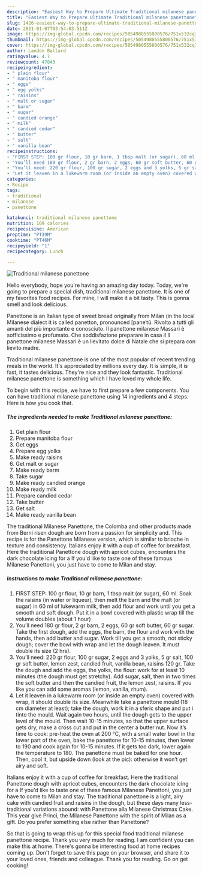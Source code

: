 ```yaml
---
description: "Easiest Way to Prepare Ultimate Traditional milanese panettone"
title: "Easiest Way to Prepare Ultimate Traditional milanese panettone"
slug: 1426-easiest-way-to-prepare-ultimate-traditional-milanese-panettone
date: 2021-01-07T03:54:03.511Z
image: https://img-global.cpcdn.com/recipes/5054980555800576/751x532cq70/traditional-milanese-panettone-recipe-main-photo.jpg
thumbnail: https://img-global.cpcdn.com/recipes/5054980555800576/751x532cq70/traditional-milanese-panettone-recipe-main-photo.jpg
cover: https://img-global.cpcdn.com/recipes/5054980555800576/751x532cq70/traditional-milanese-panettone-recipe-main-photo.jpg
author: Landon Ballard
ratingvalue: 4.7
reviewcount: 47043
recipeingredient:
- " plain flour"
- " manitoba flour"
- " eggs"
- " egg yolks"
- " raisins"
- " malt or sugar"
- " barm"
- " sugar"
- " candied orange"
- " milk"
- " candied cedar"
- " butter"
- " salt"
- " vanilla bean"
recipeinstructions:
- "FIRST STEP: 100 gr flour, 10 gr barn, 1 tbsp malt (or sugar), 60 ml. Soak the raisins (in water or liqueur), then melt the barn and the malt (or sugar) in 60 ml of lukewarm milk, then add flour and work until you get a smooth and soft dough. Put it in a bowl covered with plastic wrap till the volume doubles (about 1 hour)"
- "You’ll need 180 gr flour, 2 gr barn, 2 eggs, 60 gr soft butter, 60 gr sugar. Take the first dough, add the eggs, the barn, the flour and work with the hands, then add butter and sugar. Work till you get a smooth, not sticky dough; cover the bowl with wrap and let the dough leaven. It must double its size (2 hrs)."
- "You’ll need: 220 gr flour, 100 gr sugar, 2 eggs and 3 yolks, 5 gr salt, 100 gr soft butter, lemon zest, candied fruit, vanilla bean, raisins 120 gr. Take the dough and add the eggs, the yolks, the flour: work for at least 10 minutes (the dough must get stretchy). Add sugar, salt, then in two times the soft butter and then the candied fruit, the lemon zest, raisins. If you like you can add some aromas (lemon, vanilla, rhum)."
- "Let it leaven in a lukewarm room (or inside an empty oven) covered with wrap, it should double its size. Meanwhile take a panettone mould (18 cm diameter at least); take the dough, work it in a sferic shape and put i tinto the mould. Wait again two hours, until the dough gets to the upper level of the mould. Then wait 10-15 minutes, so that the upper surface gets dry, make a cross cut and put in the center a butter nut. Now it’s time to cook: pre-heat the oven at 200 °C, with a small water bowl in the lower part of the oven, bake the panettone for 10-15 minutes, then lower to 190 and cook again for 10-15 minutes. If it gets too dark, lower again the temperature to 180. The panettone must be baked for one hour. Then, cool it, but upside down (look at the pic): otherwise it won’t get airy and soft."
categories:
- Recipe
tags:
- traditional
- milanese
- panettone

katakunci: traditional milanese panettone 
nutrition: 109 calories
recipecuisine: American
preptime: "PT39M"
cooktime: "PT46M"
recipeyield: "1"
recipecategory: Lunch

---
```



![Traditional milanese panettone](https://img-global.cpcdn.com/recipes/5054980555800576/751x532cq70/traditional-milanese-panettone-recipe-main-photo.jpg)

Hello everybody, hope you're having an amazing day today. Today, we're going to prepare a special dish, traditional milanese panettone. It is one of my favorites food recipes. For mine, I will make it a bit tasty. This is gonna smell and look delicious.

Panettone is an Italian type of sweet bread originally from Milan (in the local Milanese dialect it is called panetton, pronounced [paneˈtũ. Rivolto a tutti gli amanti del più importante e conosciuto. Il panettone milanese Massari è sofficissimo e profumato. Che soddisfazione preparare in casa il Il panettone milanese Massari è un lievitato dolce di Natale che si prepara con lievito madre.

Traditional milanese panettone is one of the most popular of recent trending meals in the world. It's appreciated by millions every day. It is simple, it is fast, it tastes delicious. They're nice and they look fantastic. Traditional milanese panettone is something which I have loved my whole life.


To begin with this recipe, we have to first prepare a few components. You can have traditional milanese panettone using 14 ingredients and 4 steps. Here is how you cook that.

<!--inarticleads1-->

##### The ingredients needed to make Traditional milanese panettone:

1. Get  plain flour
1. Prepare  manitoba flour
1. Get  eggs
1. Prepare  egg yolks
1. Make ready  raisins
1. Get  malt or sugar
1. Make ready  barm
1. Take  sugar
1. Make ready  candied orange
1. Make ready  milk
1. Prepare  candied cedar
1. Take  butter
1. Get  salt
1. Make ready  vanilla bean


The traditional Milanese Panettone, the Colomba and other products made from Berni risen dough are born from a passion for simplicity and. This recipe is for the Panettone Milanese version, which is similar to brioche in texture and consistency. Italians enjoy it with a cup of coffee for breakfast. Here the traditional Panettone dough with apricot cubes, encounters the dark chocolate icing for a If you&#39;d like to taste one of these famous Milanese Panettoni, you just have to come to Milan and stay. 

<!--inarticleads2-->

##### Instructions to make Traditional milanese panettone:

1. FIRST STEP: 100 gr flour, 10 gr barn, 1 tbsp malt (or sugar), 60 ml. Soak the raisins (in water or liqueur), then melt the barn and the malt (or sugar) in 60 ml of lukewarm milk, then add flour and work until you get a smooth and soft dough. Put it in a bowl covered with plastic wrap till the volume doubles (about 1 hour)
1. You’ll need 180 gr flour, 2 gr barn, 2 eggs, 60 gr soft butter, 60 gr sugar. Take the first dough, add the eggs, the barn, the flour and work with the hands, then add butter and sugar. Work till you get a smooth, not sticky dough; cover the bowl with wrap and let the dough leaven. It must double its size (2 hrs).
1. You’ll need: 220 gr flour, 100 gr sugar, 2 eggs and 3 yolks, 5 gr salt, 100 gr soft butter, lemon zest, candied fruit, vanilla bean, raisins 120 gr. Take the dough and add the eggs, the yolks, the flour: work for at least 10 minutes (the dough must get stretchy). Add sugar, salt, then in two times the soft butter and then the candied fruit, the lemon zest, raisins. If you like you can add some aromas (lemon, vanilla, rhum).
1. Let it leaven in a lukewarm room (or inside an empty oven) covered with wrap, it should double its size. Meanwhile take a panettone mould (18 cm diameter at least); take the dough, work it in a sferic shape and put i tinto the mould. Wait again two hours, until the dough gets to the upper level of the mould. Then wait 10-15 minutes, so that the upper surface gets dry, make a cross cut and put in the center a butter nut. Now it’s time to cook: pre-heat the oven at 200 °C, with a small water bowl in the lower part of the oven, bake the panettone for 10-15 minutes, then lower to 190 and cook again for 10-15 minutes. If it gets too dark, lower again the temperature to 180. The panettone must be baked for one hour. Then, cool it, but upside down (look at the pic): otherwise it won’t get airy and soft.


Italians enjoy it with a cup of coffee for breakfast. Here the traditional Panettone dough with apricot cubes, encounters the dark chocolate icing for a If you&#39;d like to taste one of these famous Milanese Panettoni, you just have to come to Milan and stay. The traditional panettone is a light, airy cake with candied fruit and raisins in the dough, but these days many less-traditional variations abound: with Panettone alla Milanese Christmas Cake. This year give Princi, the Milanese Panettone with the spirit of Milan as a gift. Do you prefer something else rather than Panettone? 

So that is going to wrap this up for this special food traditional milanese panettone recipe. Thank you very much for reading. I am confident you can make this at home. There's gonna be interesting food at home recipes coming up. Don't forget to save this page on your browser, and share it to your loved ones, friends and colleague. Thank you for reading. Go on get cooking!
